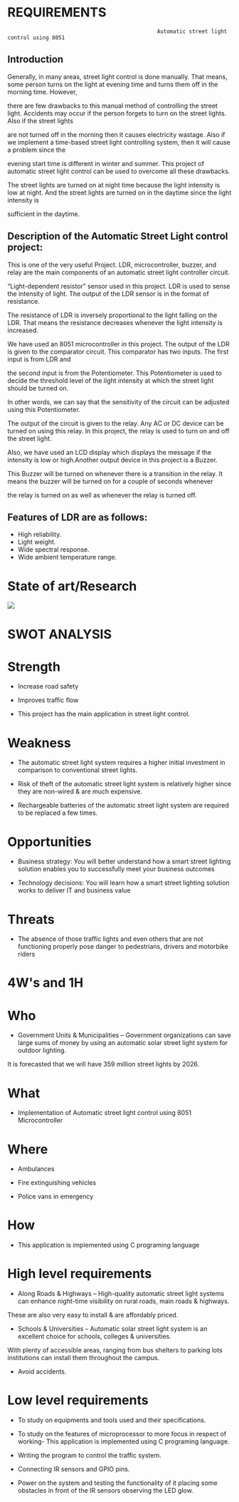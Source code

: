 
# REQUIREMENTS
                                                   Automatic street light  control using 8051

## Introduction

Generally, in many areas, street light control is done manually. That means, some person turns on the light at evening time and turns them off in the morning time. However,

there are few drawbacks to this manual method of controlling the street light. Accidents may occur if the person forgets to turn on the street lights. Also if the street lights

are not turned off in the morning then it causes electricity wastage. Also if we implement a time-based street light controlling system, then it will cause a problem since the 

evening start time is different in winter and summer. This project of automatic street light control can be used to overcome all these drawbacks.

The street lights are turned on at night time because the light intensity is low at night. And the street lights are turned on in the daytime since the light intensity is 

sufficient in the daytime.

## Description of the Automatic Street Light control project:

This is one of the very useful Project. LDR, microcontroller, buzzer, and relay are the main components of an automatic street light controller circuit.

“Light-dependent resistor” sensor used in this project. LDR is used to sense the intensity of light. The output of the LDR sensor is in the format of resistance.

The resistance of LDR is inversely proportional to the light falling on the LDR. That means the resistance decreases whenever the light intensity is increased.

We have used an 8051 microcontroller in this project. The output of the LDR is given to the comparator circuit. This comparator has two inputs. The first input is from LDR and 

the second input is from the Potentiometer. This Potentiometer is used to decide the threshold level of the light intensity at which the street light should be turned on.

In other words, we can say that the sensitivity of the circuit can be adjusted using this Potentiometer.

The output of the circuit is given to the relay. Any AC or DC device can be turned on using this relay. In this project, the relay is used to turn on and off the street light.

Also, we have used an LCD display which displays the message if the intensity is low or high.Another output device in this project is a Buzzer. 

This Buzzer will be turned on whenever there is a transition in the relay. It means the buzzer will be turned on for a couple of seconds whenever

the relay is turned on as well as whenever the relay is turned off.
                                     


## Features of LDR are as follows:

 
-  High reliability.
-  Light weight.
-  Wide spectral response.
-  Wide ambient temperature range.

# State of art/Research

 ![](https://www.projectsof8051.com/project-photos/5126-iot-vehicle-fuel-theft-detection-system-using-arduino-21.jpg)
 
  



# SWOT ANALYSIS
 
 # Strength

 - Increase road safety

 - Improves traffic flow
 
 - This project has the main application in street light control.

# Weakness

 - The automatic street light system requires a higher initial investment in comparison to conventional street lights.

 - Risk of theft of the automatic street light system is relatively higher since they are non-wired & are much expensive.

 - Rechargeable batteries of the automatic street light system are required to be replaced a few times.

# Opportunities

 - Business strategy: You will better understand how a smart street lighting solution enables you to successfully meet your business outcomes

 - Technology decisions: You will learn how a smart street lighting solution works to deliver IT and business value

# Threats

- The absence of those traffic lights and even others that are not functioning properly pose danger to pedestrians, drivers and motorbike riders

# 4W's and 1H

# Who

- Government Units & Municipalities – Government organizations can save large sums of money by using an automatic solar street light system for outdoor lighting.

 It is forecasted that we will have 359 million street lights by 2026.

# What

 - Implementation of Automatic street light control using 8051 Microcontroller
 
# Where

 - Ambulances

 - Fire extinguishing vehicles

 - Police vans in emergency

 # How
 
 - This application is implemented using C programing language
 
 # High level requirements
 
 - Along Roads & Highways – High-quality automatic street light systems can enhance night-time visibility on rural roads, main roads & highways.
 
  These are also very easy to  install & are affordably priced.
  
- Schools & Universities – Automatic solar street light system is an excellent choice for schools, colleges & universities.

 With plenty of accessible areas, ranging from bus shelters to parking lots institutions can install them throughout the campus.
 
- Avoid accidents.
 
 # Low level requirements
 
 - To study on equipments and tools used and their specifications.

 - To study on the features of microprocessor to more focus in respect of working- This application is implemented using C programing language.

 - Writing the program to control the traffic system.

 - Connecting IR sensors and GPIO pins.

 - Power on the system and testing the functionality of it placing some obstacles in front of the IR sensors observing the LED glow.

